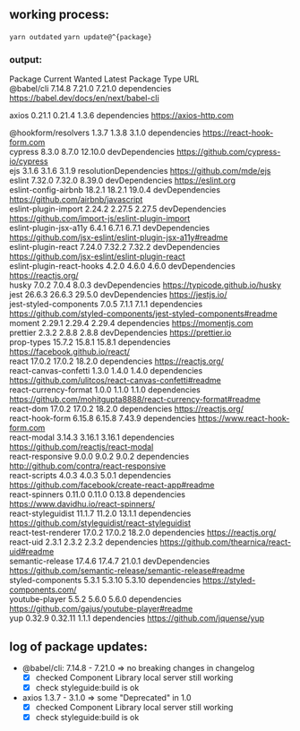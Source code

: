 ## working process:
`yarn outdated`
`yarn update@^{package}`

### output:
Package                   Current Wanted  Latest  Package Type           URL                                                               
@babel/cli                7.14.8  7.21.0  7.21.0  dependencies           https://babel.dev/docs/en/next/babel-cli                          

axios                     0.21.1  0.21.4  1.3.6   dependencies           https://axios-http.com                                            



@hookform/resolvers       1.3.7   1.3.8   3.1.0   dependencies           https://react-hook-form.com                                       
cypress                   8.3.0   8.7.0   12.10.0 devDependencies        https://github.com/cypress-io/cypress                             
ejs                       3.1.6   3.1.6   3.1.9   resolutionDependencies https://github.com/mde/ejs                                        
eslint                    7.32.0  7.32.0  8.39.0  devDependencies        https://eslint.org                                                
eslint-config-airbnb      18.2.1  18.2.1  19.0.4  devDependencies        https://github.com/airbnb/javascript                              
eslint-plugin-import      2.24.2  2.27.5  2.27.5  devDependencies        https://github.com/import-js/eslint-plugin-import                 
eslint-plugin-jsx-a11y    6.4.1   6.7.1   6.7.1   devDependencies        https://github.com/jsx-eslint/eslint-plugin-jsx-a11y#readme       
eslint-plugin-react       7.24.0  7.32.2  7.32.2  devDependencies        https://github.com/jsx-eslint/eslint-plugin-react                 
eslint-plugin-react-hooks 4.2.0   4.6.0   4.6.0   devDependencies        https://reactjs.org/                                              
husky                     7.0.2   7.0.4   8.0.3   devDependencies        https://typicode.github.io/husky                                  
jest                      26.6.3  26.6.3  29.5.0  devDependencies        https://jestjs.io/                                                
jest-styled-components    7.0.5   7.1.1   7.1.1   dependencies           https://github.com/styled-components/jest-styled-components#readme
moment                    2.29.1  2.29.4  2.29.4  dependencies           https://momentjs.com                                              
prettier                  2.3.2   2.8.8   2.8.8   devDependencies        https://prettier.io                                               
prop-types                15.7.2  15.8.1  15.8.1  dependencies           https://facebook.github.io/react/                                 
react                     17.0.2  17.0.2  18.2.0  dependencies           https://reactjs.org/                                              
react-canvas-confetti     1.3.0   1.4.0   1.4.0   dependencies           https://github.com/ulitcos/react-canvas-confetti#readme           
react-currency-format     1.0.0   1.1.0   1.1.0   dependencies           https://github.com/mohitgupta8888/react-currency-format#readme    
react-dom                 17.0.2  17.0.2  18.2.0  dependencies           https://reactjs.org/                                              
react-hook-form           6.15.8  6.15.8  7.43.9  dependencies           https://www.react-hook-form.com                                   
react-modal               3.14.3  3.16.1  3.16.1  dependencies           https://github.com/reactjs/react-modal                            
react-responsive          9.0.0   9.0.2   9.0.2   dependencies           http://github.com/contra/react-responsive                         
react-scripts             4.0.3   4.0.3   5.0.1   dependencies           https://github.com/facebook/create-react-app#readme               
react-spinners            0.11.0  0.11.0  0.13.8  dependencies           https://www.davidhu.io/react-spinners/                            
react-styleguidist        11.1.7  11.2.0  13.1.1  dependencies           https://github.com/styleguidist/react-styleguidist                
react-test-renderer       17.0.2  17.0.2  18.2.0  dependencies           https://reactjs.org/                                              
react-uid                 2.3.1   2.3.2   2.3.2   dependencies           https://github.com/thearnica/react-uid#readme                     
semantic-release          17.4.6  17.4.7  21.0.1  devDependencies        https://github.com/semantic-release/semantic-release#readme       
styled-components         5.3.1   5.3.10  5.3.10  dependencies           https://styled-components.com/                                    
youtube-player            5.5.2   5.6.0   5.6.0   dependencies           https://github.com/gajus/youtube-player#readme                    
yup                       0.32.9  0.32.11 1.1.1   dependencies           https://github.com/jquense/yup                                    

## log of package updates:
- @babel/cli: 7.14.8 - 7.21.0 => no breaking changes in changelog
    - [X] checked Component Library local server still working
    - [X] check styleguide:build is ok

- axios 1.3.7 - 3.1.0 => some "Deprecated" in 1.0
    - [X] checked Component Library local server still working
    - [X] check styleguide:build is ok
